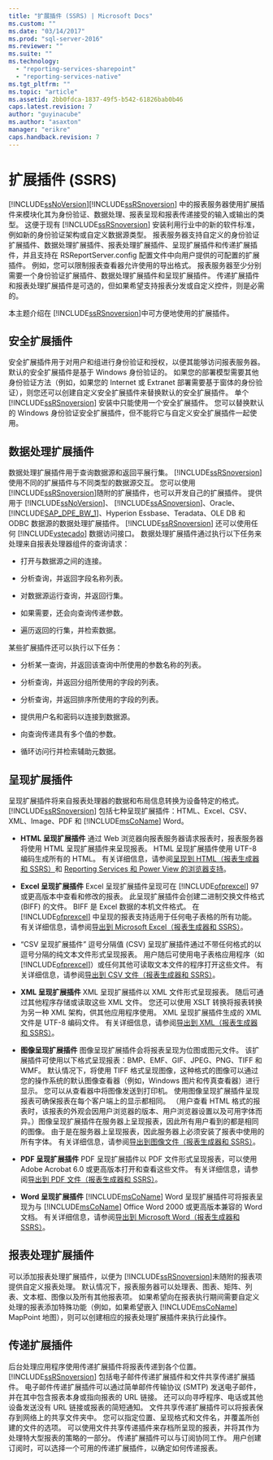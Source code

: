 ```yaml
---
title: "扩展插件 (SSRS) | Microsoft Docs"
ms.custom: ""
ms.date: "03/14/2017"
ms.prod: "sql-server-2016"
ms.reviewer: ""
ms.suite: ""
ms.technology: 
  - "reporting-services-sharepoint"
  - "reporting-services-native"
ms.tgt_pltfrm: ""
ms.topic: "article"
ms.assetid: 2bb0fdca-1837-49f5-b542-61826bab0b46
caps.latest.revision: 7
author: "guyinacube"
ms.author: "asaxton"
manager: "erikre"
caps.handback.revision: 7
---
```

# 扩展插件 (SSRS)
  [!INCLUDE[ssNoVersion](../includes/ssnoversion-md.md)][!INCLUDE[ssRSnoversion](../includes/ssrsnoversion-md.md)] 中的报表服务器使用扩展插件来模块化其为身份验证、数据处理、报表呈现和报表传递接受的输入或输出的类型。 这便于现有 [!INCLUDE[ssRSnoversion](../includes/ssrsnoversion-md.md)] 安装利用行业中的新的软件标准，例如新的身份验证架构或自定义数据源类型。 报表服务器支持自定义的身份验证扩展插件、数据处理扩展插件、报表处理扩展插件、呈现扩展插件和传递扩展插件，并且支持在 RSReportServer.config 配置文件中向用户提供的可配置的扩展插件。 例如，您可以限制报表查看器允许使用的导出格式。 报表服务器至少分别需要一个身份验证扩展插件、数据处理扩展插件和呈现扩展插件。 传递扩展插件和报表处理扩展插件是可选的，但如果希望支持报表分发或自定义控件，则是必需的。  
  
 本主题介绍在 [!INCLUDE[ssRSnoversion](../includes/ssrsnoversion-md.md)]中可方便地使用的扩展插件。  
  
## 安全扩展插件  
 安全扩展插件用于对用户和组进行身份验证和授权，以便其能够访问报表服务器。 默认的安全扩展插件是基于 Windows 身份验证的。 如果您的部署模型需要其他身份验证方法（例如，如果您的 Internet 或 Extranet 部署需要基于窗体的身份验证），则您还可以创建自定义安全扩展插件来替换默认的安全扩展插件。 单个 [!INCLUDE[ssRSnoversion](../includes/ssrsnoversion-md.md)] 安装中只能使用一个安全扩展插件。 您可以替换默认的 Windows 身份验证安全扩展插件，但不能将它与自定义安全扩展插件一起使用。  
  
## 数据处理扩展插件  
 数据处理扩展插件用于查询数据源和返回平展行集。 [!INCLUDE[ssRSnoversion](../includes/ssrsnoversion-md.md)] 使用不同的扩展插件与不同类型的数据源交互。 您可以使用 [!INCLUDE[ssRSnoversion](../includes/ssrsnoversion-md.md)]随附的扩展插件，也可以开发自己的扩展插件。 提供用于 [!INCLUDE[ssNoVersion](../includes/ssnoversion-md.md)]、 [!INCLUDE[ssASnoversion](../includes/ssasnoversion-md.md)]、Oracle、 [!INCLUDE[SAP_DPE_BW_1](../includes/sap-dpe-bw-1-md.md)]、Hyperion Essbase、Teradata、OLE DB 和 ODBC 数据源的数据处理扩展插件。 [!INCLUDE[ssRSnoversion](../includes/ssrsnoversion-md.md)] 还可以使用任何 [!INCLUDE[vstecado](../includes/vstecado-md.md)] 数据访问接口。 数据处理扩展插件通过执行以下任务来处理来自报表处理器组件的查询请求：  
  
-   打开与数据源之间的连接。  
  
-   分析查询，并返回字段名称列表。  
  
-   对数据源运行查询，并返回行集。  
  
-   如果需要，还会向查询传递参数。  
  
-   遍历返回的行集，并检索数据。  
  
 某些扩展插件还可以执行以下任务：  
  
-   分析某一查询，并返回该查询中所使用的参数名称的列表。  
  
-   分析查询，并返回分组所使用的字段的列表。  
  
-   分析查询，并返回排序所使用的字段的列表。  
  
-   提供用户名和密码以连接到数据源。  
  
-   向查询传递具有多个值的参数。  
  
-   循环访问行并检索辅助元数据。  
  
## 呈现扩展插件  
 呈现扩展插件将来自报表处理器的数据和布局信息转换为设备特定的格式。 [!INCLUDE[ssRSnoversion](../includes/ssrsnoversion-md.md)] 包括七种呈现扩展插件：HTML、Excel、CSV、XML、Image、PDF 和 [!INCLUDE[msCoName](../includes/msconame-md.md)] Word。  
  
-   **HTML 呈现扩展插件** 通过 Web 浏览器向报表服务器请求报表时，报表服务器将使用 HTML 呈现扩展插件来呈现报表。 HTML 呈现扩展插件使用 UTF-8 编码生成所有的 HTML。 有关详细信息，请参阅[呈现到 HTML（报表生成器和 SSRS）](../reporting-services/report-builder/rendering-to-html-report-builder-and-ssrs.md)和 [Reporting Services 和 Power View 的浏览器支持](../reporting-services/browser-support-for-reporting-services-and-power-view.md)。  
  
-   **Excel 呈现扩展插件** Excel 呈现扩展插件呈现可在 [!INCLUDE[ofprexcel](../includes/ofprexcel-md.md)] 97 或更高版本中查看和修改的报表。 此呈现扩展插件会创建二进制交换文件格式 (BIFF) 的文件。 BIFF 是 Excel 数据的本机文件格式。 在 [!INCLUDE[ofprexcel](../includes/ofprexcel-md.md)] 中呈现的报表支持适用于任何电子表格的所有功能。 有关详细信息，请参阅[导出到 Microsoft Excel（报表生成器和 SSRS）](../reporting-services/report-builder/exporting-to-microsoft-excel-report-builder-and-ssrs.md)。  
  
-   “CSV 呈现扩展插件” 逗号分隔值 (CSV) 呈现扩展插件通过不带任何格式的以逗号分隔的纯文本文件形式呈现报表。 用户随后可使用电子表格应用程序（如 [!INCLUDE[ofprexcel](../includes/ofprexcel-md.md)]）或任何其他可读取文本文件的程序打开这些文件。 有关详细信息，请参阅[导出到 CSV 文件（报表生成器和 SSRS）](../reporting-services/report-builder/exporting-to-a-csv-file-report-builder-and-ssrs.md)。  
  
-   **XML 呈现扩展插件** XML 呈现扩展插件以 XML 文件形式呈现报表。 随后可通过其他程序存储或读取这些 XML 文件。 您还可以使用 XSLT 转换将报表转换为另一种 XML 架构，供其他应用程序使用。 XML 呈现扩展插件生成的 XML 文件是 UTF-8 编码文件。 有关详细信息，请参阅[导出到 XML（报表生成器和 SSRS）](../reporting-services/report-builder/exporting-to-xml-report-builder-and-ssrs.md)。  
  
-   **图像呈现扩展插件** 图像呈现扩展插件会将报表呈现为位图或图元文件。 该扩展插件可使用以下格式呈现报表：BMP、EMF、GIF、JPEG、PNG、TIFF 和 WMF。 默认情况下，将使用 TIFF 格式呈现图像，这种格式的图像可以通过您的操作系统的默认图像查看器（例如，Windows 图片和传真查看器）进行显示。 您可以从查看器中将图像发送到打印机。 使用图像呈现扩展插件呈现报表可确保报表在每个客户端上的显示都相同。 （用户查看 HTML 格式的报表时，该报表的外观会因用户浏览器的版本、用户浏览器设置以及可用字体而异。）图像呈现扩展插件在服务器上呈现报表，因此所有用户看到的都是相同的图像。 由于是在服务器上呈现报表，因此服务器上必须安装了报表中使用的所有字体。 有关详细信息，请参阅[导出到图像文件（报表生成器和 SSRS）](../reporting-services/report-builder/exporting-to-an-image-file-report-builder-and-ssrs.md)。  
  
-   **PDF 呈现扩展插件** PDF 呈现扩展插件以 PDF 文件形式呈现报表，可以使用 Adobe Acrobat 6.0 或更高版本打开和查看这些文件。 有关详细信息，请参阅[导出到 PDF 文件（报表生成器和 SSRS）](../reporting-services/report-builder/exporting-to-a-pdf-file-report-builder-and-ssrs.md)。  
  
-   **Word 呈现扩展插件**   [!INCLUDE[msCoName](../includes/msconame-md.md)] Word 呈现扩展插件可将报表呈现为与 [!INCLUDE[msCoName](../includes/msconame-md.md)] Office Word 2000 或更高版本兼容的 Word 文档。 有关详细信息，请参阅[导出到 Microsoft Word（报表生成器和 SSRS）](../reporting-services/report-builder/exporting-to-microsoft-word-report-builder-and-ssrs.md)。  
  
## 报表处理扩展插件  
 可以添加报表处理扩展插件，以便为 [!INCLUDE[ssRSnoversion](../includes/ssrsnoversion-md.md)]未随附的报表项提供自定义报表处理。 默认情况下，报表服务器可以处理表、图表、矩阵、列表、文本框、图像以及所有其他报表项。 如果希望向在报表执行期间需要自定义处理的报表添加特殊功能（例如，如果希望嵌入 [!INCLUDE[msCoName](../includes/msconame-md.md)] MapPoint 地图），则可以创建相应的报表处理扩展插件来执行此操作。  
  
## 传递扩展插件  
 后台处理应用程序使用传递扩展插件将报表传递到各个位置。 [!INCLUDE[ssRSnoversion](../includes/ssrsnoversion-md.md)] 包括电子邮件传递扩展插件和文件共享传递扩展插件。 电子邮件传递扩展插件可以通过简单邮件传输协议 (SMTP) 发送电子邮件，并在其中包含报表本身或指向报表的 URL 链接。 还可以向寻呼程序、电话或其他设备发送没有 URL 链接或报表的简短通知。 文件共享传递扩展插件可以将报表保存到网络上的共享文件夹中。 您可以指定位置、呈现格式和文件名，并覆盖所创建的文件的选项。 可以使用文件共享传递插件来存档所呈现的报表，并将其作为处理特大型报表的策略的一部分。 传递扩展插件可以与订阅协同工作。 用户创建订阅时，可以选择一个可用的传递扩展插件，以确定如何传递报表。  
  
  